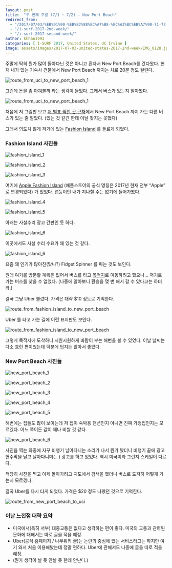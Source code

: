 ```yaml
---
layout: post
title:  "두 번째 주말 (7/1 ~ 7/2) – New Port Beach"
redirect_from:
  - "/2017/07/03/%EB%91%90-%EB%B2%88%EC%A7%B8-%EC%A3%BC%EB%A7%90-71-72-new-port-beach/"
  - "/i-surf-2017-2nd-week/"
  - "/i-surf-2017-second-week/"
author: khhan1993
categories: [ I-SURF 2017, United States, UC Irvine ]
image: assets/images/2017-07-03-united-states-2017-2nd-week/IMG_0128.jpg
---
```


주말에 딱히 뭔가 많이 돌아다닌 것은 아니고 혼자서 New Port Beach를 갔다왔다. 
현재 내가 있는 기숙사 건물에서 New Port Beach 까지는 차로 20분 정도 걸린다.

![route_from_uci_to_new_port_beach_1](/assets/images/2017-07-03-united-states-2017-2nd-week/1-1.png)

그런데 돈을 좀 아껴볼까 라는 생각이 들었다. 그래서 버스가 있는지 알아봤다.

![route_from_uci_to_new_port_beach_1](/assets/images/2017-07-03-united-states-2017-2nd-week/2-1.png)

처음에 저 그림만 보고 [저 별표 찍힌 곳 근처](https://goo.gl/maps/Qckgqjn9yEQ2)에서 New Port Beach 까지 가는 다른 버스가 있는 줄 알았다. (있는 것 같긴 한데 이날 찾지는 못했다)

그래서 의도치 않게 저기에 있는 [Fashion Island](https://goo.gl/maps/PYQ6a44koZm) 를 들르게 되었다.

### Fashion Island 사진들

![fashion_island_1](/assets/images/2017-07-03-united-states-2017-2nd-week/3-1-1.jpg)

![fashion_island_2](/assets/images/2017-07-03-united-states-2017-2nd-week/4-1-1.jpg)

![fashion_island_3](/assets/images/2017-07-03-united-states-2017-2nd-week/5-1-1.jpg)

여기에 [Apple Fashion Island](https://goo.gl/maps/2bBT3xkaAS62) (애플스토어의 공식 명칭은 2017년 현재 전부 “Apple” 로 변경되었다) 가 있었다. 앱등이인 내가 지나칠 수는 없기에 들어가봤다.

![fashion_island_4](/assets/images/2017-07-03-united-states-2017-2nd-week/6-1-1.jpg)

![fashion_island_5](/assets/images/2017-07-03-united-states-2017-2nd-week/7-1-1.jpg)

아래는 사설수리 광고 간판인 듯 하다.

![fashion_island_6](/assets/images/2017-07-03-united-states-2017-2nd-week/8-1-1.jpg)

이곳에서도 사설 수리 수요가 꽤 있는 것 같다.

![fashion_island_6](/assets/images/2017-07-03-united-states-2017-2nd-week/9-2.jpg)

요즘 꽤 인기가 많아진(맞나?) Fidget Spinner 를 파는 것도 보인다.

원래 여기를 방문할 계획은 없어서 버스를 타고 [목적지](https://goo.gl/maps/vhnn8y1Ddxp)로 이동하려고 했으나… 저기로 가는 버스를 찾을 수 없었다. (나중에 알아보니 환승을 몇 번 해서 갈 수 있다고는 하더라.)

결국 그냥 Uber 불렀다. 가격은 대략 $10 정도로 기억한다.

![route_from_fashion_island_to_new_port_beach](/assets/images/2017-07-03-united-states-2017-2nd-week/10-2.png)

Uber 를 타고 가는 길에 이런 표지판도 보인다.

![route_from_fashion_island_to_new_port_beach](/assets/images/2017-07-03-united-states-2017-2nd-week/11.jpg)

그렇게 목적지에 도착하니 시원시원하게 바람이 부는 해변을 볼 수 있었다. 이날 날씨는 다소 흐린 편이었는데 덕분에 덥지는 않아서 좋았다.

### New Port Beach 사진들

![new_port_beach_1](/assets/images/2017-07-03-united-states-2017-2nd-week/12-1.jpg)

![new_port_beach_2](/assets/images/2017-07-03-united-states-2017-2nd-week/13-1.jpg)

![new_port_beach_3](/assets/images/2017-07-03-united-states-2017-2nd-week/14-1.jpg)

![new_port_beach_4](/assets/images/2017-07-03-united-states-2017-2nd-week/15-1.jpg)

![new_port_beach_5](/assets/images/2017-07-03-united-states-2017-2nd-week/16-1.jpg)

해변에는 집들도 많이 보이는데 저 집이 숙박용 팬션인지 아니면 진짜 가정집인지는 모르겠다. 어느 쪽이든 값이 꽤나 비쌀 것 같다.

![new_port_beach_6](/assets/images/2017-07-03-united-states-2017-2nd-week/17-1.jpg)

사진을 찍는 와중에 자꾸 비행기 날아다니는 소리가 나서 뭔가 봤더니 비행기 끝에 광고 현수막을 달고 날아다니며(…) 광고를 하고 있었다. 역시 미국이라 그런지 스케일이 다르다.

적당히 사진을 찍고 이제 돌아가려고 지도에서 검색을 했더니 버스로 도저히 어떻게 가는지 모르겠다.

결국 Uber를 다시 타게 되었다. 가격은 $20 정도 나왔던 것으로 기억한다.

![route_from_new_port_beach_to_uci](/assets/images/2017-07-03-united-states-2017-2nd-week/18.png)

### 이날 느낀점 대략 요약
- 미국에서(특히 서부) 대중교통은 없다고 생각하는 편이 좋다. 미국의 교통과 관련된 문화에 대해서는 따로 글을 적을 예정.
- Uber(공식 홈페이지 / 나무위키 글)는 논란의 중심에 있는 서비스라고는 하지만 여기 와서 처음 이용해봤는데 정말 편하다. Uber에 관해서도 나중에 글을 따로 적을 예정.
- (뭔가 생각이 날 듯 안날 듯 한데 안난다.)